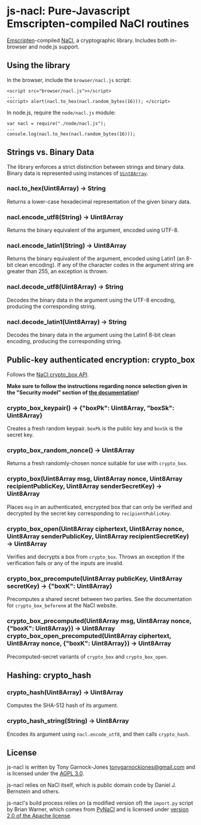 # js-nacl: Pure-Javascript Emscripten-compiled NaCl routines

[Emscripten](https://github.com/kripken/emscripten)-compiled
[NaCl](http://nacl.cr.yp.to/), a cryptographic library. Includes both
in-browser and node.js support.

## Using the library

In the browser, include the `browser/nacl.js` script:

    <script src="browser/nacl.js"></script>
    ...
    <script> alert(nacl.to_hex(nacl.random_bytes(16))); </script>

In node.js, require the `node/nacl.js` module:

    var nacl = require("./node/nacl.js");
    ...
    console.log(nacl.to_hex(nacl.random_bytes(16)));

## Strings vs. Binary Data

The library enforces a strict distinction between strings and binary
data. Binary data is represented using instances of
[`Uint8Array`](https://developer.mozilla.org/en-US/docs/JavaScript/Typed_arrays/Uint8Array).

### nacl.to_hex(Uint8Array) → String

Returns a lower-case hexadecimal representation of the given binary
data.

### nacl.encode_utf8(String) → Uint8Array

Returns the binary equivalent of the argument, encoded using UTF-8.

### nacl.encode_latin1(String) → Uint8Array

Returns the binary equivalent of the argument, encoded using Latin1
(an 8-bit clean encoding). If any of the character codes in the
argument string are greater than 255, an exception is thrown.

### nacl.decode_utf8(Uint8Array) → String

Decodes the binary data in the argument using the UTF-8 encoding,
producing the corresponding string.

### nacl.decode_latin1(Uint8Array) → String

Decodes the binary data in the argument using the Latin1 8-bit clean
encoding, producing the corresponding string.

## Public-key authenticated encryption: crypto_box

Follows the [NaCl crypto_box API](http://nacl.cr.yp.to/box.html).

**Make sure to follow the instructions regarding nonce selection given
in the "Security model" section of [the
documentation](http://nacl.cr.yp.to/box.html)!**

### crypto\_box\_keypair() → {"boxPk": Uint8Array, "boxSk": Uint8Array}

Creates a fresh random keypair. `boxPk` is the public key and `boxSk`
is the secret key.

### crypto\_box\_random\_nonce() → Uint8Array

Returns a fresh randomly-chosen nonce suitable for use with
`crypto_box`.

### crypto\_box(Uint8Array msg, Uint8Array nonce, Uint8Array recipientPublicKey, Uint8Array senderSecretKey) → Uint8Array

Places `msg` in an authenticated, encrypted box that can only be
verified and decrypted by the secret key corresponding to
`recipientPublicKey`.

### crypto\_box\_open(Uint8Array ciphertext, Uint8Array nonce, Uint8Array senderPublicKey, Uint8Array recipientSecretKey) → Uint8Array

Verifies and decrypts a box from `crypto_box`. Throws an exception if
the verification fails or any of the inputs are invalid.

### crypto\_box\_precompute(Uint8Array publicKey, Uint8Array secretKey) → {"boxK": Uint8Array}

Precomputes a shared secret between two parties. See the documentation
for `crypto_box_beforenm` at the NaCl website.

### crypto\_box\_precomputed(Uint8Array msg, Uint8Array nonce, {"boxK": Uint8Array}) → Uint8Array<br>crypto\_box\_open\_precomputed(Uint8Array ciphertext, Uint8Array nonce, {"boxK": Uint8Array}) → Uint8Array

Precomputed-secret variants of `crypto_box` and `crypto_box_open`.

## Hashing: crypto_hash

### crypto\_hash(Uint8Array) → Uint8Array

Computes the SHA-512 hash of its argument.

### crypto\_hash\_string(String) → Uint8Array

Encodes its argument using `nacl.encode_utf8`, and then calls
`crypto_hash`.

## License

js-nacl is written by Tony Garnock-Jones <tonygarnockjones@gmail.com>
and is licensed under the [AGPL
3.0](http://www.gnu.org/licenses/agpl-3.0.html).

js-nacl relies on NaCl itself, which is public domain code by Daniel
J. Bernstein and others.

js-nacl's build process relies on (a modified version of) the
`import.py` script by Brian Warner, which comes from
[PyNaCl](https://github.com/warner/pynacl) and is licensed under
[version 2.0 of the Apache
license](http://www.apache.org/licenses/LICENSE-2.0.html).
